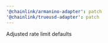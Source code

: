 ```yaml
---
'@chainlink/armanino-adapter': patch
'@chainlink/trueusd-adapter': patch
---
```


Adjusted rate limit defaults
